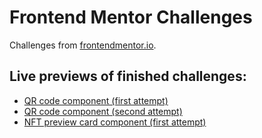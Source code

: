 # Frontend Mentor Challenges

Challenges from [frontendmentor.io](https://www.frontendmentor.io).

## Live previews of finished challenges:

* [QR code component (first attempt)](https://sskubyshkin.github.io/frontend-mentor-challenges/001%20QR%20code%20component%20(first%20attempt))
* [QR code component (second attempt)](https://sskubyshkin.github.io/frontend-mentor-challenges/002%20QR%20code%20component%20(second%20attempt))
* [NFT preview card component (first attempt)](https://sskubyshkin.github.io/frontend-mentor-challenges/003%20NFT%20preview%20card%20component%20(first%20attempt)/)

